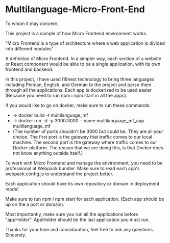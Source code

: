 # Multilanguage-Micro-Front-End

To whom it may concern,

This project is a sample of how Micro Frontend environment works. 

"Micro Frontend is a type of architecture where a web application is divided into different modules"

A definition of Micro Frontend. In a simpler way, each section of a website or React component would be able to be a single application, with its own frontend and backend.

In this project, I have used i18next technology to bring three languages including Persian, English, and German to the project and parse them through all the applications. Each app is dockerized to be used easier (Because you need to run npm i npm start in all the apps).

If you would like to go on docker, make sure to run these commands:
- -> docker build -t multilanguage_mf
- -> docker run -d -p 3000:3000 --name multilanguage_mf_app multilanguage_mf 
- (The number of ports shouldn't be 3000 but could be. They are all your choice. The first port is the gateway that traffic comes to our local machine. The second port is the gateway where traffic comes to our Docker platform. The reason that we are doing this, is that Docker does not know anything outside itself.)

To work with Micro Frontend and manage the environment, you need to be professional at Webpack bundler. Make sure to read each app's webpack.config.js to understand the project better.

Each application should have its own repository or domain in deployment mode!

Make sure to run npm i npm start for each application. (Each app should be up on the a port or domain).

Most importantly, make sure you run all the applications before "appHolder". AppHolder should be the last application you must run.


Thanks for your time and considaration, feel free to ask any questions.
Sincerely.
